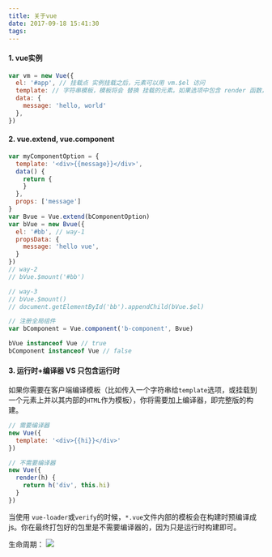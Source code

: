 ```yaml
---
title: 关于vue
date: 2017-09-18 15:41:30
tags:
---
```


#### 1. vue实例
  ``` javascript
  var vm = new Vue({
    el: '#app', // 挂载点 实例挂载之后，元素可以用 vm.$el 访问
    template: // 字符串模板，模板将会 替换 挂载的元素。如果选项中包含 render 函数，则 template 将被忽略
    data: {
      message: 'hello, world'
    },
  })
  ```
#### 2. vue.extend, vue.component
  ``` javascript
  var myComponentOption = {
    template: '<div>{{message}}</div>',
    data() {
      return {
      }
    },
    props: ['message']
  }
  var Bvue = Vue.extend(bComponentOption)
  var bVue = new Bvue({
    el: '#bb', // way-1
    propsData: {
      message: 'hello vue',
    }
  })
  // way-2
  // bVue.$mount('#bb')

  // way-3
  // bVue.$mount()
  // document.getElementById('bb').appendChild(bVue.$el)

  // 注册全局组件
  var bComponent = Vue.component('b-component', Bvue)

  bVue instanceof Vue // true
  bComponent instanceof Vue // false
  ```

#### 3. 运行时+编译器 VS 只包含运行时
如果你需要在客户端编译模板（比如传入一个字符串给`template`选项，或挂载到一个元素上并以其内部的`HTML`作为模板），你将需要加上编译器，即完整版的构建。
```js
// 需要编译器
new Vue({
  template: '<div>{{hi}}</div>'
})

// 不需要编译器
new Vue({
  render(h) {
    return h('div', this.hi)
  }
})
```
当使用 `vue-loader`或`verify`的时候，`*.vue`文件内部的模板会在构建时预编译成js。你在最终打包好的包里是不需要编译器的，因为只是运行时构建即可。


<!-- more -->

生命周期：
<img style="margin: 0 auto;" src="http://oifogbmox.bkt.clouddn.com/170918_2.png">
